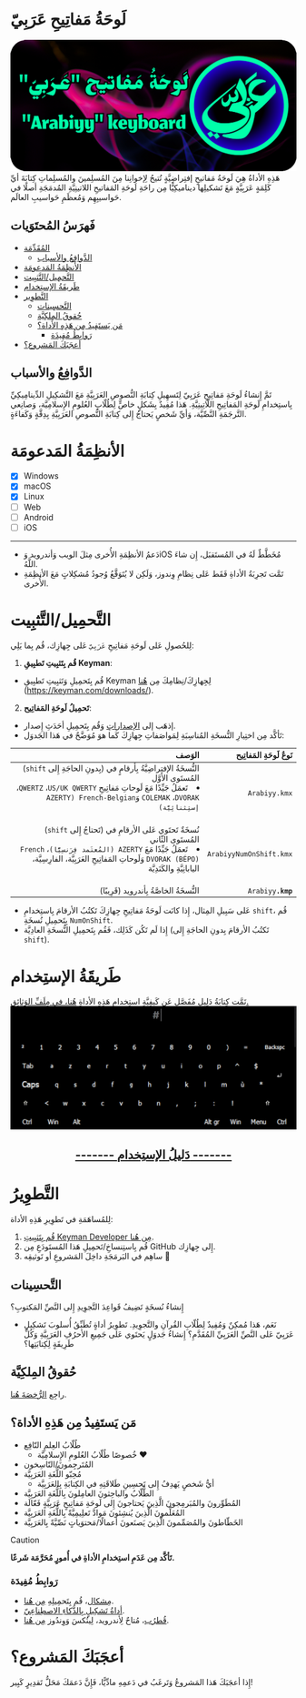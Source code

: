 # <a id="introduction"></a>لَوحَةُ مَفاتِيحِ عَرَبِيّ  
![Banner](Visuals/Banner.png)  
هَذِهِ الأداةُ هِيَ لَوحَةُ مَفاتيحٍ إفتِراضِيَّةٍ تُتيحُ لِإخوانِنا مِنَ المُسلِمينَ والمُسلِماتِ كِتابَةَ أيِّ كَلِمَةٍ عَرَبِيَّةٍ مَعَ تَشكيلِها ديناميكِيًّا مِن راحَةِ لَوحَةِ المَفاتيحِ اللاتينِيَّةِ المُدمَجَةِ أصلًا في حَواسيبِهِم وَمُعظَمِ حَواسيبِ العالَم.

## فَهرَسُ المُحتَوَيات  
- [المُقَدِّمَة](#introduction)  
  - [الدَّوافِعُ والأسباب](#motivations-and-reasons)  
- [الأنظِمَةُ المَدعومَة](#supported-platforms)  
- [التَّحمِيل/التَّثبِيت](#download-install)  
- [طَريقَةُ الإستِخدام](#usage)  
- [التَّطوِير](#development)  
  - [التَّحسِينات](#improvements)  
  - [حُقوقُ المِلكِيَّة](#copyright)  
  - [مَن يَستَفِيدُ مِن هَذِهِ الأداة؟](#this-tool-will-help)  
    - [رَوابِطُ مُفِيدَة](#useful-links)  
- [أعجَبَكَ المَشروع؟](#like-the-project)  

## <a id="motivations-and-reasons"></a>الدَّوافِعُ والأسباب
تَمَّ إِنشاءُ لَوحَةِ مَفاتِيحِ عَرَبِيّ لِتَسهِيلِ كِتابَةِ النُّصوصِ العَرَبِيَّةِ مَعَ التَّشكِيلِ الدِّينامِيكِيِّ بِاستِخدامِ لَوحَةِ المَفاتِيحِ اللّاتِينِيَّةِ. هَذا مُفِيدٌ بِشَكلٍ خاصٍّ لِطُلّابِ العُلومِ الإِسلامِيَّة، وَصانِعي التَّرجَمَةِ النَّصِّيَّة، وَأيِّ شَخصٍ يَحتاجُ إِلى كِتابَةِ النُّصوصِ العَرَبِيَّةِ بِدِقَّةٍ وَكَفاءَةٍ.  

# <a id="supported-platforms"></a>الأنظِمَةُ المَدعومَة
- [x] Windows
- [x] macOS
- [x] Linux
- [ ] Web
- [ ] Android
- [ ] iOS

---
- دَعمُ الأنظِمَةِ الأُخرى مِثلَ الويب وَأندرويد وَiOS مُخَطَّطٌ لَهُ في المُستَقبَل، إِن شاءَ اللَّهُ.
- تَمَّت تَجرِبَةُ الأداةِ فَقَط عَلى نِظامِ وِندوز، وَلَكِن لا يُتَوَقَّعُ وُجودُ مُشكِلاتٍ مَعَ الأنظِمَةِ الأُخرى.

# <a id="download-install"></a>التَّحمِيل/التَّثبِيت
لِلحُصولِ عَلى لَوحَةِ مَفاتِيحِ `عَرَبِيّ` عَلى جِهازِك، قُم بِما يَلِي:  
1. ‏**قُم بِتَثبِيتِ تَطبِيقِ Keyman**:
  - ‏قُم بِتَحمِيلِ وَتَثبِيتِ تَطبِيقِ Keyman لِجِهازِكَ/نِظامِكَ مِن [هُنا](https://keyman.com/downloads/)<br>(https://keyman.com/downloads/).  

2. ‏**تَحمِيلُ لَوحَةِ المَفاتِيح**:
  - ‏إذهَب إلى [الإصداراتِ](https://github.com/O1Anas/Arabiyy-keyboard/releases) وَقُم بِتَحمِيلِ أحَدَثِ إِصدار.
  - ‏تَأكَّد مِن اختِيارِ النُّسخَةِ المُناسِبَةِ لِمَواصَفاتِ جِهازِكَ كَما هوَ مُوَضَّحٌ في هَذا الجَدوَل:

| ‏الوَصف | ‏نَوعُ لَوحَةِ المَفاتِيح |
|--:|--:|
| ‏(`shift` بِدونِ الحاجَةِ إِلى) ‏النُّسخَةُ الإفتِراضِيَّةُ بِأرقامٍ في المُستَوى الأوَّل<li dir="rtl">‏تَعمَلُ جَيِّدًا مَعَ لَوحاتِ مَفاتِيحِ ‏`‏US/UK QWERTY`، ‏`‏QWERTZ`، ‏`‏DVORAK`، ‏`‏COLEMAK` وَ`‏French-Belgian (‏AZERTY إستِثنائِيَّة)`</li>‏ | `Arabiyy.kmx` |
| ‏(`shift` تَحتاجُ إِلى) ‏نُسخَةٌ تَحتَوي عَلى الأرقامِ في المُستَوى الثّاني<li dir="rtl">تَعمَلُ جَيِّدًا مَعَ ‏`‏AZERTY ‏(‏المُعتَمد فِرَنسِيًّا)`، ‏`‏French DVORAK (BÉPO)` وَلَوحاتِ المَفاتِيحِ العَرَبِيَّة، الفارِسِيَّة، اليابانِيَّةِ والكَنَدِيَّة</li>‏ | `ArabiyyNumOnShift.kmx` | 
| النُّسخَةُ الخاصَّةُ بِأندرويد (قَرِيبًا) | `Arabiyy`**`.kmp`** | 
- عَلى سَبِيلِ المِثال، إِذا كانَت لَوحَةُ مَفاتِيحِ جِهازِكَ تَكتُبُ الأرقامَ بِاستِخدامِ `shift`، قُم بِتَحمِيلِ نُسخَةِ `NumOnShift`.
- إِذا لَم تَكُن كَذَلِك، فَقُم بِتَحمِيلِ النُّسخَةِ العادِيَّة (تَكتُبُ الأرقامَ بِدونِ الحاجَةِ إِلى `shift`).

# <a id="usage"></a>طَريقَةُ الإستِخدام
تَمَّت كِتابَةُ دَلِيلٍ مُفَصَّلٍ عَن كَيفِيَّةِ استِخدامِ هَذِهِ الأداةِ [هُنا، في مِلَفِّ الوَثائِق.](Docs-ar.md)
![Preview](../Visuals/preview-9om.gif)

<div align="center"><h2><a href="Docs-ar.md">------- دَليلُ الإستِخدام -------</a></h2></div>

# <a id="development"></a>التَّطوِيرُ  
لِلمُساهَمَةِ في تَطوِيرِ هَذِهِ الأداة:
1. ‏[قُم بِتَثبِيتِ Keyman Developer مِن هُنا](https://keyman.com/developer/download).
2. ‏قُم بِاستِنساخِ/تَحمِيلِ هَذا المُستَودَعِ مِن GitHub إِلى جِهازِك.
3. ‏ساهِم في البَرمَجَةِ داخِلَ المَشروعِ أو تَوثيقِه 💙

## <a id="improvements"></a>التَّحسِينات
‏إِنشاءُ نُسخَةٍ تَضِيفُ قَواعِدَ التَّجوِيدِ إِلى النَّصِّ المَكتوبِ؟
- ‏نَعَم، هَذا مُمكِنٌ وَمُفِيدٌ لِطُلّابِ القُرآنِ والتَّجوِيدِ.
‏تَطوِيرُ أداةٍ تُطَبِّقُ أُسلوبَ تَشكِيلِ عَرَبِيّ عَلى النَّصِّ العَرَبِيِّ المُقَدَّمِ؟
‏إِنشاءُ جَدوَلٍ يَحتَوي عَلى جَمِيعِ الأحرُفِ العَرَبِيَّةِ وَكُلِّ طَرِيقَةٍ لِكِتابَتِها؟

## <a id="copyright"></a>حُقوقُ المِلكِيَّة
راجِع [الرُّخصَةَ هُنا](LICENSE-ar.md).

## <a id="this-tool-will-help"></a>مَن يَستَفِيدُ مِن هَذِهِ الأداة؟
- ‏طُلّابُ العِلمِ النّافِع
  - ‏خُصوصًا طُلّابُ العُلومِ الإِسلامِيَّة ❤️
- ‏المُتَرجِمونَ/النّاسِخون
- ‏مُحِبّو اللُّغَةِ العَرَبِيَّة
  - ‏أيُّ شَخصٍ يَهدِفُ إِلى تَحسِينِ طَلاقَتِهِ في الكِتابَةِ بِالعَرَبِيَّة
- ‏الطُّلّابُ والباحِثونَ العامِلونَ بِاللُّغَةِ العَرَبِيَّة
- ‏المُطَوِّرونَ والمُبَرمِجونَ الَّذِينَ يَحتاجونَ إِلى لَوحَةِ مَفاتِيحٍ عَرَبِيَّةٍ فَعّالَة
- ‏المُعَلِّمونَ الَّذِينَ يُنشِئونَ مَوادَّ تَعلِيمِيَّةً بِاللُّغَةِ العَرَبِيَّة
- ‏الخَطّاطونَ والمُصَمِّمونَ الَّذِينَ يَصنَعونَ أعمالًا/مَحتوَياتٍ نَصِّيَّةً بِالعَرَبِيَّة

> [!CAUTION]  
> **تَأكَّد مِن عَدَمِ استِخدامِ الأداةِ في أُمورٍ مُحَرَّمَة شَرعًا.**

### <a id="useful-links"></a>رَوابِطُ مُفِيدَة
- [مِشكال](https://github.com/linuxscout/mishkal)، قُم بِتَحمِيلِهِ [مِن هُنا](https://sourceforge.net/projects/mishkal/files/).
- [أداةُ تَشكِيلٍ بِالذَّكاءِ الاصطِناعِيّ](https://www.tashkil.net/tashkil).
- [قُطرُب](https://github.com/linuxscout/qutrub)، مُتاحٌ لِأندرويد، لِينُكسَ وَوِندُوز [مِن هُنا](https://qutrub.arabeyes.org/download/).

# <a id="like-the-project"></a>أعجَبَكَ المَشروع؟
إِذا أعجَبَكَ هَذا المَشروعُ وَتَرغَبُ في دَعمِهِ مادِّيًّا، فَإِنَّ دَعمَكَ مَحَلُّ تَقدِيرٍ كَبِير!